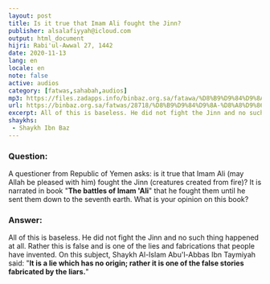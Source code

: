 ```yaml
---
layout: post
title: Is it true that Imam Ali fought the Jinn?
publisher: alsalafiyyah@icloud.com
output: html_document
hijri: Rabi'ul-Awwal 27, 1442
date: 2020-11-13
lang: en
locale: en
note: false
active: audios
category: [fatwas,sahabah,audios]
mp3: https://files.zadapps.info/binbaz.org.sa/fatawa/%D8%B9%D9%84%D9%8A%20%D8%A8%D9%86%20%D8%A3%D8%A8%D9%8A%20%D8%B7%D8%A7%D9%84%D8%A8%20%D9%84%D9%85%20%D9%8A%D8%AD%D8%A7%D8%B1%D8%A8%20%D8%A7%D9%84%D8%AC%D9%86.mp3
url: https://binbaz.org.sa/fatwas/28718/%D8%B9%D9%84%D9%8A-%D8%A8%D9%86-%D8%A7%D8%A8%D9%8A-%D8%B7%D8%A7%D9%84%D8%A8-%D9%84%D9%85-%D9%8A%D8%AD%D8%A7%D8%B1%D8%A8-%D8%A7%D9%84%D8%AC%D9%86
excerpt: All of this is baseless. He did not fight the Jinn and no such thing happened at all. Rather this is false and is one of the lies and fabrications that people have invented.
shaykhs: 
 - Shaykh Ibn Baz
---
```


### Question:
A questioner from Republic of Yemen asks: is it true that Imam Ali (may Allah be pleased with him) fought the Jinn (creatures created from fire)? It is narrated in book "**The battles of Imam 'Ali**" that he fought them until he  sent them down to the seventh earth. What is your opinion on this book? 

### Answer: 
All of this is baseless. He did not fight the Jinn and no such thing happened at all. Rather this is false and is one of the lies and fabrications that people have invented. On this subject, Shaykh Al-Islam Abu'l-Abbas Ibn Taymiyah said: "**It is a lie which has no origin; rather it is one of the false stories fabricated by the liars.**" 

